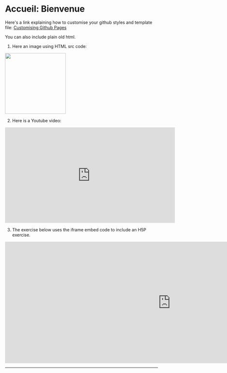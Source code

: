 <h1>Accueil: Bienvenue</h1>

Here's a link explaining how to customise your github styles and template file:
[Customising Github Pages](https://help.github.com/articles/customizing-css-and-html-in-your-jekyll-theme/)

You can also include plain old html. 

1) Here an image using HTML src code:

<img src="https://octodex.github.com/images/yaktocat.png" style="width:200px;" />

2) Here is a Youtube video:

<iframe width="560" height="315" src="https://www.youtube.com/embed/Gondjza0sUs?rel=0&amp;showinfo=0" frameborder="0" allowfullscreen></iframe>

3) The exercise below uses the iframe embed code to include an H5P exercise.

<iframe src="https://h5p.org/h5p/embed/36732" width="1090" height="401" frameborder="0" allowfullscreen="allowfullscreen"></iframe><script src="https://h5p.org/sites/all/modules/h5p/library/js/h5p-resizer.js" charset="UTF-8"></script>

<hr>

